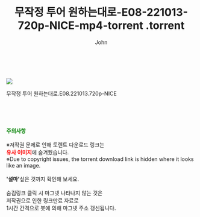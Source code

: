 ﻿---
layout: post
title:  "                   무작정 투어 원하는대로-E08-221013-720p-NICE-mp4-torrent                .torrent"
author: John
categories: [ TV ]
tags: [  ]
image: https://torrentrj58.com/uploadfile/full/9130f95092279bdb5f76501e8a96669abc1aa26c.jpg 
description: "                   무작정 투어 원하는대로-E08-221013-720p-NICE-mp4-torrent                 torrent 정보 공유"
toc: true
toc_sticky: true
---

<br>
<p><img src="https://torrentrj58.com/uploadfile/full/9130f95092279bdb5f76501e8a96669abc1aa26c.jpg"/></p>
 무작정 투어 원하는대로.E08.221013.720p-NICE  
    
<br><br><br>
<p data-ke-size="size16"><b><span style="color: green;">주의사항</span></b><br /><br />※저작권 문제로 인해 토렌트 다운로드 링크는<br /><b><span style="color: red;">유사 이미지</span></b>에 숨겨뒀습니다.<br />※Due to copyright issues, the torrent download link is hidden where it looks like an image.<br /><br /><b>'설마'</b>싶은 것까지 확인해 보세요.<br /><br />숨김링크 클릭 시 마그넷 나타나지 않는 것은<br />저작권으로 인한 링크만료 자료로<br />1시간 간격으로 봇에 의해 마그넷 주소 갱신됩니다.</p>
